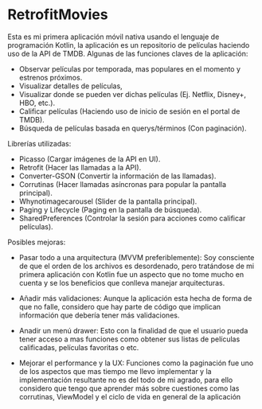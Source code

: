# RetrofitMovies
Esta es mi primera aplicación móvil nativa usando el lenguaje de programación Kotlin, la aplicación es un repositorio de películas haciendo uso de la API de TMDB.
Algunas de las funciones claves de la aplicación:
* Observar películas por temporada, mas populares en el momento y estrenos próximos.
* Visualizar detalles de películas,
* Visualizar donde se pueden ver dichas películas (Ej. Netflix, Disney+, HBO, etc.).
* Calificar películas (Haciendo uso de inicio de sesión en el portal de TMDB).
* Búsqueda de películas basada en querys/términos (Con paginación).

Librerías utilizadas:
* Picasso (Cargar imágenes de la API en UI).
* Retrofit (Hacer las llamadas a la API).
* Converter-GSON (Convertir la información de las llamadas).
* Corrutinas (Hacer llamadas asíncronas para popular la pantalla principal).
* Whynotimagecarousel (Slider de la pantalla principal).
* Paging y Lifecycle (Paging en la pantalla de búsqueda).
* SharedPreferences (Controlar la sesión para acciones como calificar películas).

Posibles mejoras:

* Pasar todo a una arquitectura (MVVM preferiblemente): Soy consciente de que el orden de los archivos es desordenado, pero tratándose de mi primera aplicación con Kotlin fue un aspecto que no tome mucho en cuenta y se los beneficios que conlleva manejar arquitecturas.

* Añadir más validaciones: Aunque la aplicación esta hecha de forma de que no falle, considero que hay parte de código que implican información que debería tener más validaciones.

* Anadir un menú drawer: Esto con la finalidad de que el usuario pueda tener acceso a mas funciones como obtener sus listas de películas calificadas, películas favoritas o etc.

* Mejorar el performance y la UX: Funciones como la paginación fue uno de los aspectos que mas tiempo me llevo implementar y la implementación resultante no es del todo de mi agrado, para ello considero que tengo que aprender más sobre cuestiones como las corrutinas, ViewModel y el ciclo de vida en general de la aplicación  
